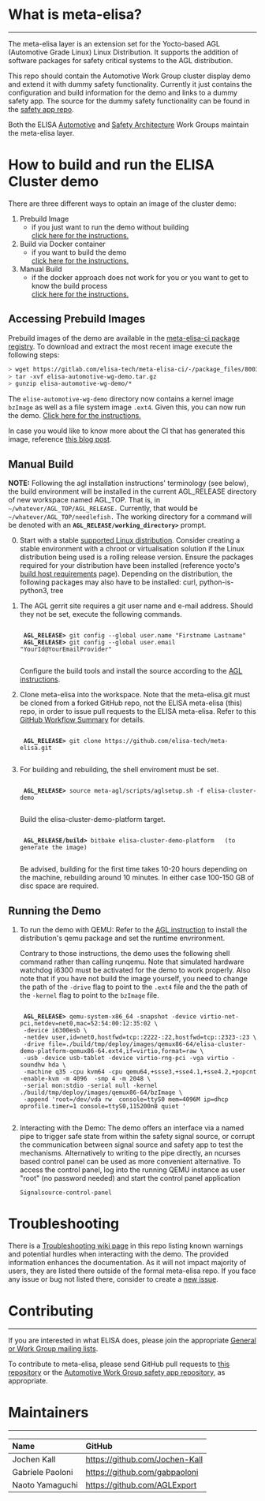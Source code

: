 # What is meta-elisa?

------------

The meta-elisa layer is an extension set for the Yocto-based AGL (Automotive Grade Linux) Linux Distribution.
It supports the addition of software packages for safety critical systems to the AGL distribution.

This repo should contain the Automotive Work Group cluster display demo and extend it with dummy safety functionality.
Currently it just contains the configuration and build information for the demo and links to a dummy safety app.
The source for the dummy safety functionality can be found in the 
[safety app repo](https://github.com/elisa-tech/wg-automotive-safety-app).

Both the ELISA [Automotive](https://lists.elisa.tech/g/automotive) and 
[Safety Architecture](https://lists.elisa.tech/g/safety-architecture) Work Groups
maintain the meta-elisa layer.

# How to build and run the ELISA Cluster demo

There are three different ways to optain an image of the cluster demo:
1. Prebuild Image
   - if you just want to run the demo without building  
   [click here for the instructions.](#accessing-prebuild-images)
2. Build via Docker container
   - if you want to build the demo  
   [click here for the instructions.](https://github.com/elisa-tech/wg-automotive/tree/master/Docker_container)
3. Manual Build
   - if the docker approach does not work for you or you want to get to know the build process  
   [click here for the instructions.](#manual-build)

## Accessing Prebuild Images

Prebuild images of the demo are available in the [meta-elisa-ci package registry](https://gitlab.com/elisa-tech/meta-elisa-ci/-/packages/13411445).
To download and extract the most recent image execute the following steps:
```sh
> wget https://gitlab.com/elisa-tech/meta-elisa-ci/-/package_files/80033203/download -O elisa-automotive-wg-demo.tar.gz
> tar -xvf elisa-automotive-wg-demo.tar.gz
> gunzip elisa-automotive-wg-demo/*
```
The `elise-automotive-wg-demo` directory now contains a kernel image `bzImage` as well as a file system image `.ext4`.
Given this, you can now run the demo. [Click here for the instructions.](#running-the-demo)

In case you would like to know more about the CI that has generated this image, reference [this blog post](https://elisa.tech/blog/2023/04/05/elisa-ci-enablement-automation-tools-for-easier-collaboration/).

## Manual Build
**NOTE:** Following the agl installation instructions' terminology (see below),
the build environment will be installed in the current AGL_RELEASE directory of new workspace named AGL_TOP.
That is, in
	```
	~/whatever/AGL_TOP/AGL_RELEASE.
	```
Currently, that would be
	```
	~/whatever/AGL_TOP/needlefish.
	```
The working directory for a command will be denoted with an
	**```
	AGL_RELEASE/working_directory>
	```**
prompt.

0) Start with a stable [supported Linux distribution](https://docs.yoctoproject.org/ref-manual/system-requirements.html#supported-linux-distributions).
Consider creating a stable environment with a chroot or virtualisation solution if the Linux distribution being used is a rolling release version.
Ensure the packages required for your distribution have been installed (reference yocto's
[build host requirements](https://docs.yoctoproject.org/ref-manual/system-requirements.html#required-packages-for-the-build-host) page).
Depending on the distribution, the following packages may also have to be installed: curl, python-is-python3, tree

1) The AGL gerrit site requires a git user name and e-mail address.  Should they not be set, execute the following commands.
	<pre><code>
	<b>AGL_RELEASE></b> git config --global user.name "Firstname Lastname"
	<b>AGL_RELEASE></b> git config --global user.email "YourId@YourEmailProvider"
	</code></pre>

	Configure the build tools and install the source according to the
	[AGL instructions](https://docs.automotivelinux.org/en/needlefish/#0_Getting_Started/2_Building_AGL_Image/2_Downloading_AGL_Software/).

2) Clone meta-elisa into the workspace.  Note that the meta-elisa.git must be cloned from a forked GitHub repo,
	not the ELISA meta-elisa (this) repo, in order to issue pull requests to the ELISA meta-elisa.
	Refer to this
	[GitHub Workflow Summary](https://gist.github.com/Chaser324/ce0505fbed06b947d962) for details.
	<pre><code>
	<b>AGL_RELEASE></b> git clone https://github.com/elisa-tech/meta-elisa.git
	</code></pre>

3) For building and rebuilding, the shell enviroment must be set.
	<pre><code>
	<b>AGL_RELEASE></b> source meta-agl/scripts/aglsetup.sh -f elisa-cluster-demo
	</code></pre>
	Build the elisa-cluster-demo-platform target.
	<pre><code>
	<b>AGL_RELEASE/build></b> bitbake elisa-cluster-demo-platform   (to generate the image)
	</code></pre>
	Be advised, building for the first time takes 10-20 hours depending on the machine, rebuilding around 10 minutes.
	In either case 100-150 GB of disc space are required.


## Running the Demo

1) To run the demo with QEMU: Refer to the 
	[AGL instruction](https://docs.automotivelinux.org/en/needlefish/#0_Getting_Started/2_Building_AGL_Image/5_1_x86_Emulation_and_Hardware/#3-deploying-the-agl-demo-image)
	to install the distribution's qemu package and set the runtime envrironment.

	Contrary to those instructions, the demo uses the following shell command rather than calling runqemu.
	Note that simulated hardware watchdog i6300 must be activated for the demo to work properly.
	Also note that if you have not build the image yourself, you need to change the path of the `-drive` flag to point to the `.ext4` file and the the path of the `-kernel` flag to point to the `bzImage` file.
	<pre><code>
	<b>AGL_RELEASE></b> qemu-system-x86_64 -snapshot -device virtio-net-pci,netdev=net0,mac=52:54:00:12:35:02 \
	-device i6300esb \
	-netdev user,id=net0,hostfwd=tcp::2222-:22,hostfwd=tcp::2323-:23 \
	-drive file=./build/tmp/deploy/images/qemux86-64/elisa-cluster-demo-platform-qemux86-64.ext4,if=virtio,format=raw \
	-usb -device usb-tablet -device virtio-rng-pci -vga virtio -soundhw hda \
	-machine q35 -cpu kvm64 -cpu qemu64,+ssse3,+sse4.1,+sse4.2,+popcnt -enable-kvm -m 4096  -smp 4 -m 2048 \
	-serial mon:stdio -serial null -kernel ./build/tmp/deploy/images/qemux86-64/bzImage \
	-append 'root=/dev/vda rw  console=ttyS0 mem=4096M ip=dhcp oprofile.timer=1 console=ttyS0,115200n8 quiet '
	</code></pre>
	
2) Interacting with the Demo:
	The demo offers an interface via a named pipe to trigger safe state from within the safety signal source, or corrupt the communication between signal source and safety app to test the mechanisms.
	Alternatively to writing to the pipe directly, an ncurses based control panel can be used as more convenient alternative.
	To access the control panel, log into the running QEMU instance as user "root" (no password needed) and start the control panel application 
	```
	Signalsource-control-panel
	```

# Troubleshooting

There is a [Troubleshooting wiki page](https://github.com/elisa-tech/meta-elisa/wiki/Troubleshooting) in this repo listing known warnings and potential hurdles when interacting with the demo. The provided information enhances the documentation. As it will not impact majority of users, they are listed there outside of the formal meta-elisa repo. If you face any issue or bug not listed there, consider to create a [new issue](https://github.com/elisa-tech/meta-elisa/issues/new/choose).

# Contributing

------------

If you are interested in what ELISA does, please join the appropriate [General or Work Group mailing lists](https://lists.elisa.tech/).

To contribute to meta-elisa, please send GitHub pull requests to [this repository](https://github.com/elisa-tech/meta-elisa)
or the [Automotive Work Group safety app repository](https://github.com/elisa-tech/wg-automotive-safety-app), as appropriate.



# Maintainers

------------

|  Name  |  GitHub  |
| :---- | :---- |
|  Jochen Kall  |  https://github.com/Jochen-Kall  |
|  Gabriele Paoloni |  https://github.com/gabpaoloni  |
|  Naoto Yamaguchi  |  https://github.com/AGLExport  |



